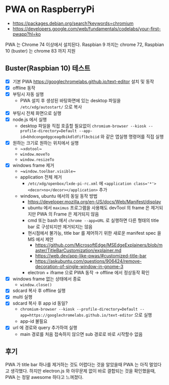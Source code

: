 # PWA on RaspberryPi
* https://packages.debian.org/search?keywords=chromium
* https://developers.google.com/web/fundamentals/codelabs/your-first-pwapp?hl=ko

PWA 는 Chrome 74 이상에서 설치된다. Raspbian 9 까지는 chrome 72, Raspbian 10 (buster) 는 chrome 83 까지 지원

## Buster(Raspbian 10) 테스트
* [x] 기본 PWA https://googlechromelabs.github.io/text-editor 설치 및 동작
* [x] offline 동작
* [x] 부팅시 자동 실행
  * PWA 설치 후 생성된 바탕화면에 있는 desktop 파일을 `/etc/xdg/autostart/` 으로 복사
* [x] 부팅시 전체 화면으로 실행
* [x] node.js 에서 실행
  * desktop 파일을 직접 호출할 필요없이 `chromium-browser --kiosk --profile-directory=Default --app-id=bhdcongedggceagdbikdldfiflbcbiid` 와 같은 앱실행 명령어를 직접 실행
* [x] 원하는 크기로 원하는 위치에서 실행
  * ~`xdotool`~
  * `window.moveTo`
  * `window.resizeTo`
* [x] windows frame 제거
  * ~`window.toolbar.visible`~
  * application 전체 제거
    * `/etc/xdg/openbox/lxde-pi-rc.xml` 에 `<application class='*'><decor>no</decor></application>` 추가
  * windows, ubuntu 에서의 동일 동작 방법
    * https://developer.mozilla.org/en-US/docs/Web/Manifest/display
    * ubuntu 에서 `maximus` 프로그램을 사용해도 devTool 의 frame 은 제거되지만 PWA 의 Frame 은 제거되지 않음
    * cmd 또는 bash 에서 `chrome --app=URL` 로 실행하면 다른 형태의 title bar 로 구성되지만 제거되지는 않음
    * 현시점에서 불가능, title bar 를 제어하기 위한 새로운 manifest spec 을 MS 에서 제안
      * https://github.com/MicrosoftEdge/MSEdgeExplainers/blob/master/TitleBarCustomization/explainer.md
      * https://web.dev/app-like-pwas/#customized-title-bar
      * https://askubuntu.com/questions/906424/remove-decoration-of-single-window-in-gnome-3
    * electron + iframe 으로 PWA 동작 → offline 에서 정상동작 확인
* [x] windows frame 없는 상태에서 종료
  * `window.close()`
* [x] sdcard 복사 후 offline 실행
* [x] multi 실행
* [x] sdcard 복사 후 app id 동일?
  * `chromium-browser --kiosk --profile-directory=Default --app=https://googlechromelabs.github.io/text-editor` 으로 실행
  * app-id 불필요
* [x] url 에 경로와 query 추가하여 실행
  * main 경로를 처음 접속하지 않으면 sub 경로로 바로 시작할수 없음

## 후기
PWA 가 title bar 하나를 제거하는 것도 어렵다는 것을 알았을때 PWA 는 아직 멀었다고 생각했다.
하지만 electron.js 와 아무문제 없이 바로 결합되는 것을 확인했을때, PWA 는 정말 awesome 하다고 느껴졌다.
